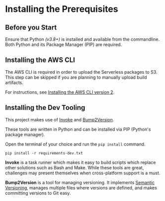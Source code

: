 # Installing the Prerequisites

## Before you Start

Ensure that Python _(v3.8+)_ is installed and available from the commandline. Both Python and its Package Manager (PIP) are required.

## Installing the AWS CLI

The AWS CLI is required in order to upload the Serverless packages to S3. This step can be skipped if you are planning to manually upload build artifacts.

For instructions, see [Installing the AWS CLI version 2](https://docs.aws.amazon.com/cli/latest/userguide/install-cliv2.html).

## Installing the Dev Tooling

This project makes use of [Invoke](https://www.pyinvoke.org/) and [Bump2Version](https://github.com/c4urself/bump2version).

These tools are written in Python and can be installed via PIP (Python's package manager).

Open the terminal of your choice and run the `pip install` command.

```shell
pip install -r requirements-dev.txt
```

**Invoke** is a task runner which makes it easy to build scripts which replace other solutions such as Bash and Make. While these tools are great, challenges may present themselves when cross-platform support is a must.

**Bump2Version** is a tool for managing versioning. It implements [Semantic Versioning](https://semver.org/), manages multiple files where versions are defined, and makes committing versions to Git easy.
 
